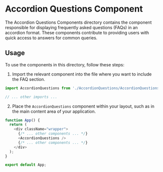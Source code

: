 # Accordion Questions Component

The Accordion Questions Components directory contains the component responsible for displaying frequently asked questions (FAQs) in an accordion format. These components contribute to providing users with quick access to answers for common queries.

## Usage

To use the components in this directory, follow these steps:

1. Import the relevant component into the file where you want to include the FAQ section.

```javascript
import AccordionQuestions from './AccordionQuestions/AccordionQuestions';

// ... other imports ...
```

2. Place the `AccordionQuestions` component within your layout, such as in the main content area of your application.

```javascript
function App() {
  return (
    <div className="wrapper">
      {/* ... other components ... */}
      <AccordionQuestions />
      {/* ... other components ... */}
    </div>
  );
}

export default App;
```
